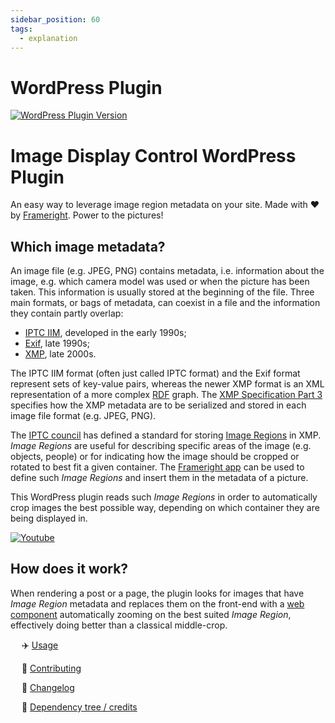 ```yaml
---
sidebar_position: 60
tags:
  - explanation
---
```


# WordPress Plugin

[![WordPress Plugin Version](https://img.shields.io/wordpress/plugin/v/image-display-control)](https://wordpress.org/plugins/image-display-control/)

<!--
WARNING: Bits of information here are duplicated in several places:
  * https://docs.frameright.io/wordpress
  * https://github.com/Frameright/image-display-control-wordpress
  * https://github.com/Frameright/image-display-control-wordpress/blob/master/readme.txt
Make sure to keep them in sync.
-->

# Image Display Control WordPress Plugin

An easy way to leverage image region metadata on your site. Made with :heart:
by [Frameright](https://frameright.io). Power to the pictures!

## Which image metadata?

An image file (e.g. JPEG, PNG) contains metadata, i.e. information about the
image, e.g. which camera model was used or when the picture has been taken.
This information is usually stored at the beginning of the file. Three main
formats, or bags of metadata, can coexist in a file and the information they
contain partly overlap:

- [IPTC IIM](https://en.wikipedia.org/wiki/IPTC_Information_Interchange_Model),
  developed in the early 1990s;
- [Exif](https://en.wikipedia.org/wiki/Exif), late 1990s;
- [XMP](https://en.wikipedia.org/wiki/Extensible_Metadata_Platform), late 2000s.

The IPTC IIM format (often just called IPTC format) and the Exif format
represent sets of key-value pairs, whereas the newer XMP format is an XML
representation of a more complex
[RDF](https://en.wikipedia.org/wiki/Resource_Description_Framework) graph. The
[XMP Specification Part 3](https://developer.adobe.com/xmp/docs/XMPSpecifications/)
specifies how the XMP metadata are to be serialized and stored in each image
file format (e.g. JPEG, PNG).

The
[IPTC council](https://en.wikipedia.org/wiki/International_Press_Telecommunications_Council)
has defined a standard for storing
[Image Regions](https://iptc.org/std/photometadata/specification/IPTC-PhotoMetadata#image-region)
in XMP. _Image Regions_ are useful for describing specific areas of the image
(e.g. objects, people) or for indicating how the image should be cropped or
rotated to best fit a given container. The
[Frameright app](https://frameright.app/) can be used to define such _Image
Regions_ and insert them in the metadata of a picture.

This WordPress plugin reads such _Image Regions_ in order to automatically crop
images the best possible way, depending on which container they are being
displayed in.

[![Youtube](https://img.youtube.com/vi/vlyoAPku_NU/0.jpg)](https://www.youtube.com/watch?v=vlyoAPku_NU 'Youtube')

## How does it work?

When rendering a post or a page, the plugin looks for images that have _Image
Region_ metadata and replaces them on the front-end with a
[web component](https://github.com/Frameright/image-display-control-web-component)
automatically zooming on the best suited _Image Region_, effectively
doing better than a classical middle-crop.

&emsp; :airplane: [Usage](docs/usage.md)

&emsp; :wrench: [Contributing](docs/contributing.md)

&emsp; 📝 [Changelog](docs/changelog.md)

&emsp; 🙏 [Dependency tree / credits](docs/credits.md)
